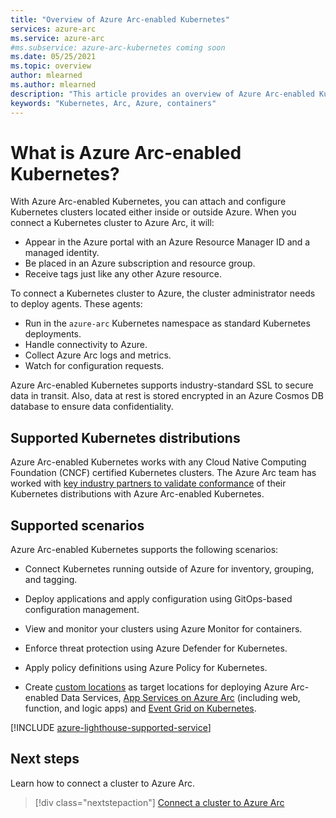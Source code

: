 ```yaml
---
title: "Overview of Azure Arc-enabled Kubernetes"
services: azure-arc
ms.service: azure-arc
#ms.subservice: azure-arc-kubernetes coming soon
ms.date: 05/25/2021
ms.topic: overview
author: mlearned
ms.author: mlearned
description: "This article provides an overview of Azure Arc-enabled Kubernetes."
keywords: "Kubernetes, Arc, Azure, containers"
---
```


# What is Azure Arc-enabled Kubernetes?

With Azure Arc-enabled Kubernetes, you can attach and configure Kubernetes clusters located either inside or outside Azure. When you connect a Kubernetes cluster to Azure Arc, it will:
* Appear in the Azure portal with an Azure Resource Manager ID and a managed identity. 
* Be placed in an Azure subscription and resource group.
* Receive tags just like any other Azure resource. 

To connect a Kubernetes cluster to Azure, the cluster administrator needs to deploy agents. These agents:
* Run in the `azure-arc` Kubernetes namespace as standard Kubernetes deployments.
* Handle connectivity to Azure.
* Collect Azure Arc logs and metrics.
* Watch for configuration requests. 

Azure Arc-enabled Kubernetes supports industry-standard SSL to secure data in transit. Also, data at rest is stored encrypted in an Azure Cosmos DB database to ensure data confidentiality.

## Supported Kubernetes distributions

Azure Arc-enabled Kubernetes works with any Cloud Native Computing Foundation (CNCF) certified Kubernetes clusters. The Azure Arc team has worked with [key industry partners to validate conformance](./validation-program.md) of their Kubernetes distributions with Azure Arc-enabled Kubernetes.

## Supported scenarios 

Azure Arc-enabled Kubernetes supports the following scenarios: 

* Connect Kubernetes running outside of Azure for inventory, grouping, and tagging.

* Deploy applications and apply configuration using GitOps-based configuration management. 

* View and monitor your clusters using Azure Monitor for containers.

* Enforce threat protection using Azure Defender for Kubernetes.

* Apply policy definitions using Azure Policy for Kubernetes.

* Create [custom locations](./custom-locations.md) as target locations for deploying Azure Arc-enabled Data Services, [App Services on Azure Arc](../../app-service/overview-arc-integration.md) (including web, function, and logic apps) and [Event Grid on Kubernetes](../../event-grid/kubernetes/overview.md).

[!INCLUDE [azure-lighthouse-supported-service](../../../includes/azure-lighthouse-supported-service.md)]

## Next steps

Learn how to connect a cluster to Azure Arc.
> [!div class="nextstepaction"]
> [Connect a cluster to Azure Arc](./quickstart-connect-cluster.md)
